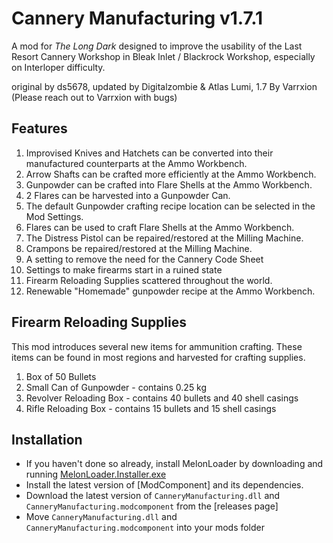 ﻿# Cannery Manufacturing v1.7.1

A mod for *The Long Dark* designed to improve the usability of the Last Resort Cannery Workshop in Bleak Inlet / Blackrock Workshop, especially on Interloper difficulty.

original by ds5678, updated by Digitalzombie & Atlas Lumi, 1.7 By Varrxion (Please reach out to Varrxion with bugs)

## Features

1. Improvised Knives and Hatchets can be converted into their manufactured counterparts at the Ammo Workbench.
2. Arrow Shafts can be crafted more efficiently at the Ammo Workbench.
3. Gunpowder can be crafted into Flare Shells at the Ammo Workbench.
4. 2 Flares can be harvested into a Gunpowder Can.
5. The default Gunpowder crafting recipe location can be selected in the Mod Settings.
6. Flares can be used to craft Flare Shells at the Ammo Workbench.
7. The Distress Pistol can be repaired/restored at the Milling Machine.
8. Crampons be repaired/restored at the Milling Machine.
9. A setting to remove the need for the Cannery Code Sheet
10. Settings to make firearms start in a ruined state
11. Firearm Reloading Supplies scattered throughout the world.
12. Renewable "Homemade" gunpowder recipe at the Ammo Workbench.

## Firearm Reloading Supplies

This mod introduces several new items for ammunition crafting. These items can be found in most regions and harvested for crafting supplies.

1. Box of 50 Bullets
2. Small Can of Gunpowder - contains 0.25 kg
3. Revolver Reloading Box - contains 40 bullets and 40 shell casings
4. Rifle Reloading Box - contains 15 bullets and 15 shell casings

## Installation

* If you haven't done so already, install MelonLoader by downloading and running [MelonLoader.Installer.exe](https://github.com/HerpDerpinstine/MelonLoader/releases/latest/download/MelonLoader.Installer.exe)
* Install the latest version of [ModComponent] and its dependencies.
* Download the latest version of `CanneryManufacturing.dll` and `CanneryManufacturing.modcomponent` from the [releases page]
* Move `CanneryManufacturing.dll` and `CanneryManufacturing.modcomponent` into your mods folder
